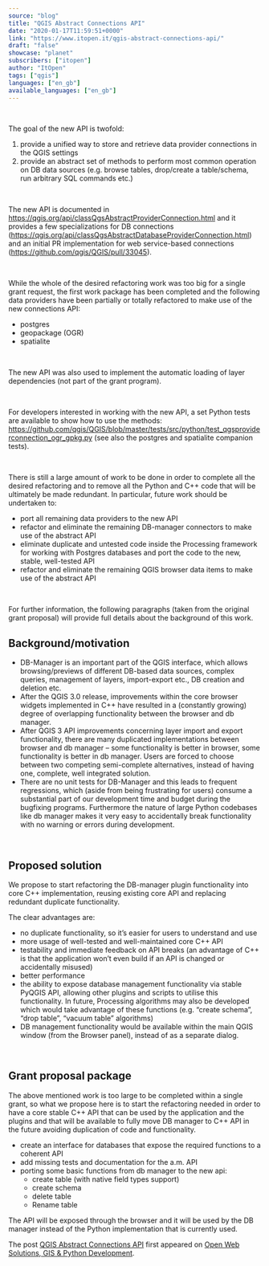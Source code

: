 ```yaml
---
source: "blog"
title: "QGIS Abstract Connections API"
date: "2020-01-17T11:59:51+0000"
link: "https://www.itopen.it/qgis-abstract-connections-api/"
draft: "false"
showcase: "planet"
subscribers: ["itopen"]
author: "ItOpen"
tags: ["qgis"]
languages: ["en_gb"]
available_languages: ["en_gb"]
---
```


<p>&nbsp;</p>
<p>The goal of the new API is twofold:</p>
<ol>
	<li>provide a unified way to store and retrieve data provider connections in the QGIS settings</li>
	<li>provide an abstract set of methods to perform most common operation on DB data sources (e.g. browse tables, drop/create a table/schema, run arbitrary SQL commands etc.)</li>
</ol>
<p>&nbsp;</p>
<p>The new API is documented in <a href="https://qgis.org/api/classQgsAbstractProviderConnection.html">https://qgis.org/api/classQgsAbstractProviderConnection.html</a> and it provides a few specializations for DB connections (<a href="https://qgis.org/api/classQgsAbstractDatabaseProviderConnection.html">https://qgis.org/api/classQgsAbstractDatabaseProviderConnection.html</a>) and an initial PR implementation for web service-based connections (<a href="https://github.com/qgis/QGIS/pull/33045">https://github.com/qgis/QGIS/pull/33045</a>).</p>
<p>&nbsp;</p>
<p>While the whole of the desired refactoring work was too big for a single grant request, the first work package has been completed and the following data providers have been partially or totally refactored to make use of the new connections API:</p>
<ul>
	<li>postgres</li>
	<li>geopackage (OGR)</li>
	<li>spatialite</li>
</ul>
<p>&nbsp;</p>
<p>The new API was also used to implement the automatic loading of layer dependencies (not part of the grant program).</p>
<p>&nbsp;</p>
<p>For developers interested in working with the new API, a set Python tests are available to show how to use the methods:  <a href="https://github.com/qgis/QGIS/blob/master/tests/src/python/test_qgsproviderconnection_ogr_gpkg.py">https://github.com/qgis/QGIS/blob/master/tests/src/python/test_qgsproviderconnection_ogr_gpkg.py</a> (see also the postgres and spatialite companion tests).</p>
<p>&nbsp;</p>
<p>There is still a large amount of work to be done in order to complete all the desired refactoring and to remove all the Python and C++ code that will be ultimately be made redundant. In particular, future work should be undertaken to:</p>
<ul>
	<li>port all remaining data providers to the new API</li>
	<li>refactor and eliminate the remaining DB-manager connectors to make use of the abstract API</li>
	<li>eliminate duplicate and untested code inside the Processing framework for working with Postgres databases and port the code to the new, stable, well-tested API</li>
	<li>refactor and eliminate the remaining QGIS browser data items to make use of the abstract API </li>
</ul>
<p>&nbsp;</p>
<p>For further information, the following paragraphs (taken from the original grant proposal) will provide full details about the background of this work.</p>
<h2>Background/motivation</h2>
<ul>
	<li>DB-Manager is an important part of the QGIS interface, which allows browsing/previews of different DB-based data sources, complex queries, management of layers, import-export etc., DB creation and deletion etc.</li>
	<li>After the QGIS 3.0 release, improvements within the core browser widgets implemented in C++ have resulted in a (constantly growing) degree of overlapping functionality between the browser and db manager.</li>
	<li>After QGIS 3 API improvements concerning layer import and export functionality, there are many duplicated implementations between browser and db manager &#8211; some functionality is better in browser, some functionality is better in db manager. Users are forced to choose between two competing semi-complete alternatives, instead of having one, complete, well integrated solution.</li>
	<li>There are no unit tests for DB-Manager and this leads to frequent regressions, which (aside from being frustrating for users) consume a substantial part of our development time and budget during the bugfixing programs. Furthermore the nature of large Python codebases like db manager makes it very easy to accidentally break functionality with no warning or errors during development.</li>
</ul>
<p>&nbsp;</p>
<h2>Proposed solution</h2>
<p>We propose to start refactoring the DB-manager plugin functionality into core C++ implementation, reusing existing core API and replacing redundant duplicate functionality.</p>
<p>The clear advantages are:</p>
<ul>
	<li>no duplicate functionality, so it&#8217;s easier for users to understand and use</li>
	<li>more usage of well-tested and well-maintained core C++ API</li>
	<li>testability and immediate feedback on API breaks (an advantage of C++ is that the application won’t even build if an API is changed or accidentally misused)</li>
	<li>better performance</li>
	<li>the ability to expose database management functionality via stable PyQGIS API, allowing other plugins and scripts to utilise this functionality. In future, Processing algorithms may also be developed which would take advantage of these functions (e.g. “create schema”, “drop table”, “vacuum table” algorithms)</li>
	<li>DB management functionality would be available within the main QGIS window (from the Browser panel), instead of as a separate dialog.</li>
</ul>
<p>&nbsp;</p>
<h2>Grant proposal package</h2>
<p>The above mentioned work is too large to be completed within a single grant, so what we propose here is to start the refactoring needed in order to have a core stable C++ API that can be used by the application and the plugins and that will be available to fully move DB manager to C++ API in the future avoiding duplication of code and functionality.</p>
<ul>
	<li>create an interface for databases that expose the required functions to a coherent API</li>
	<li>add missing tests and documentation for the a.m. API</li>
	<li>porting some basic functions from db manager to the new api:

<ul>
	<li>create table (with native field types support)</li>
	<li>create schema</li>
	<li>delete table</li>
	<li>Rename table</li>
</ul>
</li>
</ul>
<p>The API will be exposed through the browser and it will be used by the DB manager instead of the Python implementation that is currently used.</p><p>The post <a href="https://www.itopen.it/qgis-abstract-connections-api/">QGIS Abstract Connections API</a> first appeared on <a href="https://www.itopen.it">Open Web Solutions, GIS & Python Development</a>.</p>
